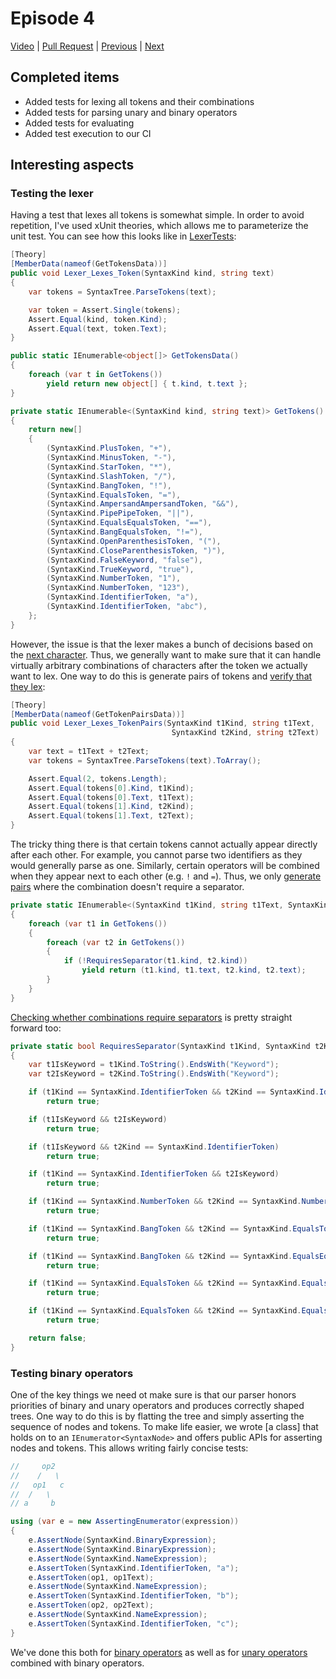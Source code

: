 # Episode 4

[Video](https://www.youtube.com/watch?v=xF-8rWeqV1A&list=PLRAdsfhKI4OWNOSfS7EUu5GRAVmze1t2y&index=4) |
[Pull Request](https://github.com/terrajobst/minsk/pull/9) |
[Previous](episode-03.md) |
[Next](episode-05.md)

## Completed items

* Added tests for lexing all tokens and their combinations
* Added tests for parsing unary and binary operators
* Added tests for evaluating
* Added test execution to our CI

## Interesting aspects

### Testing the lexer

Having a test that lexes all tokens is somewhat simple. In order to avoid
repetition, I've used xUnit theories, which allows me to parameterize the unit
test. You can see how this looks like in [LexerTests][Lexer_Lexes_Token]:

[Lexer_Lexes_Token]: https://github.com/terrajobst/minsk/blob/2dca38da4e85ce8cbb8a00a5f3ebc876338f02e7/Minsk.Tests/CodeAnalysis/Syntax/LexerTests.cs#L11-L20

```C#
[Theory]
[MemberData(nameof(GetTokensData))]
public void Lexer_Lexes_Token(SyntaxKind kind, string text)
{
    var tokens = SyntaxTree.ParseTokens(text);

    var token = Assert.Single(tokens);
    Assert.Equal(kind, token.Kind);
    Assert.Equal(text, token.Text);
}

public static IEnumerable<object[]> GetTokensData()
{
    foreach (var t in GetTokens())
        yield return new object[] { t.kind, t.text };
}

private static IEnumerable<(SyntaxKind kind, string text)> GetTokens()
{
    return new[]
    {
        (SyntaxKind.PlusToken, "+"),
        (SyntaxKind.MinusToken, "-"),
        (SyntaxKind.StarToken, "*"),
        (SyntaxKind.SlashToken, "/"),
        (SyntaxKind.BangToken, "!"),
        (SyntaxKind.EqualsToken, "="),
        (SyntaxKind.AmpersandAmpersandToken, "&&"),
        (SyntaxKind.PipePipeToken, "||"),
        (SyntaxKind.EqualsEqualsToken, "=="),
        (SyntaxKind.BangEqualsToken, "!="),
        (SyntaxKind.OpenParenthesisToken, "("),
        (SyntaxKind.CloseParenthesisToken, ")"),
        (SyntaxKind.FalseKeyword, "false"),
        (SyntaxKind.TrueKeyword, "true"),
        (SyntaxKind.NumberToken, "1"),
        (SyntaxKind.NumberToken, "123"),
        (SyntaxKind.IdentifierToken, "a"),
        (SyntaxKind.IdentifierToken, "abc"),
    };
}
```

However, the issue is that the lexer makes a bunch of decisions based on the
[next character][Lexer_Peek]. Thus, we generally want to make sure that it can
handle virtually arbitrary combinations of characters after the token we
actually want to lex. One way to do this is generate pairs of tokens and [verify
that they lex][Lexer_Lexes_TokenPairs]:

[Lexer_Peek]: https://github.com/terrajobst/minsk/blob/2dca38da4e85ce8cbb8a00a5f3ebc876338f02e7/Minsk/CodeAnalysis/Syntax/Lexer.cs#L22-L30
[Lexer_Lexes_TokenPairs]: https://github.com/terrajobst/minsk/blob/2dca38da4e85ce8cbb8a00a5f3ebc876338f02e7/Minsk.Tests/CodeAnalysis/Syntax/LexerTests.cs#L22-L35

```C#
[Theory]
[MemberData(nameof(GetTokenPairsData))]
public void Lexer_Lexes_TokenPairs(SyntaxKind t1Kind, string t1Text,
                                    SyntaxKind t2Kind, string t2Text)
{
    var text = t1Text + t2Text;
    var tokens = SyntaxTree.ParseTokens(text).ToArray();

    Assert.Equal(2, tokens.Length);
    Assert.Equal(tokens[0].Kind, t1Kind);
    Assert.Equal(tokens[0].Text, t1Text);
    Assert.Equal(tokens[1].Kind, t2Kind);
    Assert.Equal(tokens[1].Text, t2Text);
}
```

The tricky thing there is that certain tokens cannot actually appear directly
after each other. For example, you cannot parse two identifiers as they would
generally parse as one. Similarly, certain operators will be combined when they
appear next to each other (e.g. `!` and `=`). Thus, we only [generate pairs]
where the combination doesn't require a separator.

[generate pairs]: https://github.com/terrajobst/minsk/blob/2dca38da4e85ce8cbb8a00a5f3ebc876338f02e7/Minsk.Tests/CodeAnalysis/Syntax/LexerTests.cs#L145-L155

```C#
private static IEnumerable<(SyntaxKind t1Kind, string t1Text, SyntaxKind t2Kind, string t2Text)> GetTokenPairs()
{
    foreach (var t1 in GetTokens())
    {
        foreach (var t2 in GetTokens())
        {
            if (!RequiresSeparator(t1.kind, t2.kind))
                yield return (t1.kind, t1.text, t2.kind, t2.text);
        }
    }
}
```

[Checking whether combinations require separators][RequiresSeparator] is pretty
straight forward too:

[RequiresSeparator]: https://github.com/terrajobst/minsk/blob/2dca38da4e85ce8cbb8a00a5f3ebc876338f02e7/Minsk.Tests/CodeAnalysis/Syntax/LexerTests.cs#L110-L143

```C#
private static bool RequiresSeparator(SyntaxKind t1Kind, SyntaxKind t2Kind)
{
    var t1IsKeyword = t1Kind.ToString().EndsWith("Keyword");
    var t2IsKeyword = t2Kind.ToString().EndsWith("Keyword");

    if (t1Kind == SyntaxKind.IdentifierToken && t2Kind == SyntaxKind.IdentifierToken)
        return true;

    if (t1IsKeyword && t2IsKeyword)
        return true;

    if (t1IsKeyword && t2Kind == SyntaxKind.IdentifierToken)
        return true;

    if (t1Kind == SyntaxKind.IdentifierToken && t2IsKeyword)
        return true;

    if (t1Kind == SyntaxKind.NumberToken && t2Kind == SyntaxKind.NumberToken)
        return true;

    if (t1Kind == SyntaxKind.BangToken && t2Kind == SyntaxKind.EqualsToken)
        return true;

    if (t1Kind == SyntaxKind.BangToken && t2Kind == SyntaxKind.EqualsEqualsToken)
        return true;

    if (t1Kind == SyntaxKind.EqualsToken && t2Kind == SyntaxKind.EqualsToken)
        return true;

    if (t1Kind == SyntaxKind.EqualsToken && t2Kind == SyntaxKind.EqualsEqualsToken)
        return true;

    return false;
}
```

### Testing binary operators

One of the key things we need ot make sure is that our parser honors priorities
of binary and unary operators and produces correctly shaped trees. One way to do
this is by flatting the tree and simply asserting the sequence of nodes and
tokens. To make life easier, we wrote [a class] that holds on to an
`IEnumerator<SyntaxNode>` and offers public APIs for asserting nodes and tokens.
This allows writing fairly concise tests:

```C#
//     op2
//    /   \
//   op1   c
//  /   \
// a     b

using (var e = new AssertingEnumerator(expression))
{
    e.AssertNode(SyntaxKind.BinaryExpression);
    e.AssertNode(SyntaxKind.BinaryExpression);
    e.AssertNode(SyntaxKind.NameExpression);
    e.AssertToken(SyntaxKind.IdentifierToken, "a");
    e.AssertToken(op1, op1Text);
    e.AssertNode(SyntaxKind.NameExpression);
    e.AssertToken(SyntaxKind.IdentifierToken, "b");
    e.AssertToken(op2, op2Text);
    e.AssertNode(SyntaxKind.NameExpression);
    e.AssertToken(SyntaxKind.IdentifierToken, "c");
}
```

We've done this both for [binary operators][parser-binary-op] as well as for
[unary operators][parser-unary-op] combined with binary operators.

[asserting-enumerator]: https://github.com/terrajobst/minsk/blob/2dca38da4e85ce8cbb8a00a5f3ebc876338f02e7/Minsk.Tests/CodeAnalysis/Syntax/AssertingEnumerator.cs
[parser-binary-op]: https://github.com/terrajobst/minsk/blob/2dca38da4e85ce8cbb8a00a5f3ebc876338f02e7/Minsk.Tests/CodeAnalysis/Syntax/ParserTests.cs#L9-L64
[parser-unary-op]: https://github.com/terrajobst/minsk/blob/2dca38da4e85ce8cbb8a00a5f3ebc876338f02e7/Minsk.Tests/CodeAnalysis/Syntax/ParserTests.cs#L66-L117